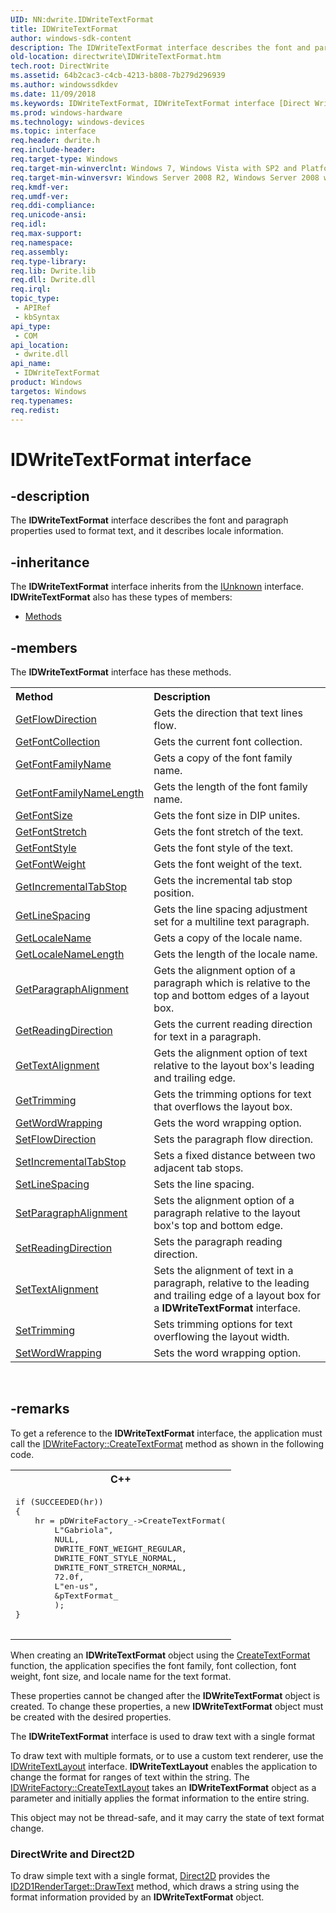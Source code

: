 ```yaml
---
UID: NN:dwrite.IDWriteTextFormat
title: IDWriteTextFormat
author: windows-sdk-content
description: The IDWriteTextFormat interface describes the font and paragraph properties used to format text, and it describes locale information.
old-location: directwrite\IDWriteTextFormat.htm
tech.root: DirectWrite
ms.assetid: 64b2cac3-c4cb-4213-b808-7b279d296939
ms.author: windowssdkdev
ms.date: 11/09/2018
ms.keywords: IDWriteTextFormat, IDWriteTextFormat interface [Direct Write], IDWriteTextFormat interface [Direct Write],described, directwrite.IDWriteTextFormat, dwrite/IDWriteTextFormat
ms.prod: windows-hardware
ms.technology: windows-devices
ms.topic: interface
req.header: dwrite.h
req.include-header: 
req.target-type: Windows
req.target-min-winverclnt: Windows 7, Windows Vista with SP2 and Platform Update for Windows Vista [desktop apps \| UWP apps]
req.target-min-winversvr: Windows Server 2008 R2, Windows Server 2008 with SP2 and Platform Update for Windows Server 2008 [desktop apps \| UWP apps]
req.kmdf-ver: 
req.umdf-ver: 
req.ddi-compliance: 
req.unicode-ansi: 
req.idl: 
req.max-support: 
req.namespace: 
req.assembly: 
req.type-library: 
req.lib: Dwrite.lib
req.dll: Dwrite.dll
req.irql: 
topic_type:
 - APIRef
 - kbSyntax
api_type:
 - COM
api_location:
 - dwrite.dll
api_name:
 - IDWriteTextFormat
product: Windows
targetos: Windows
req.typenames: 
req.redist: 
---
```


# IDWriteTextFormat interface


## -description


The <b>IDWriteTextFormat</b> interface describes the font and paragraph properties used to format text, and it describes locale information.
        


## -inheritance

The <b xmlns:loc="http://microsoft.com/wdcml/l10n">IDWriteTextFormat</b> interface inherits from the <a href="https://msdn.microsoft.com/33f1d79a-33fc-4ce5-a372-e08bda378332">IUnknown</a> interface. <b>IDWriteTextFormat</b> also has these types of members:
<ul>
<li><a href="https://docs.microsoft.com/">Methods</a></li>
</ul>

## -members

The <b>IDWriteTextFormat</b> interface has these methods.
<table class="members" id="memberListMethods">
<tr>
<th align="left" width="37%">Method</th>
<th align="left" width="63%">Description</th>
</tr>
<tr data="declared;">
<td align="left" width="37%">
<a href="https://msdn.microsoft.com/993eb17b-a03a-44f7-b273-a0746db3ed70">GetFlowDirection</a>
</td>
<td align="left" width="63%">
 Gets the direction that text lines flow.

</td>
</tr>
<tr data="declared;">
<td align="left" width="37%">
<a href="https://msdn.microsoft.com/a94cfca5-3a03-4912-9a33-df705a2265cf">GetFontCollection</a>
</td>
<td align="left" width="63%">
 Gets the current font collection.

</td>
</tr>
<tr data="declared;">
<td align="left" width="37%">
<a href="https://msdn.microsoft.com/44d294bf-ec0f-4c75-b10a-2f3e4883b58a">GetFontFamilyName</a>
</td>
<td align="left" width="63%">
 Gets a copy of the font family name.

</td>
</tr>
<tr data="declared;">
<td align="left" width="37%">
<a href="https://msdn.microsoft.com/4bf57fc7-ba5e-44dd-8dd1-47e759842a57">GetFontFamilyNameLength</a>
</td>
<td align="left" width="63%">
 Gets the length of the font family name.

</td>
</tr>
<tr data="declared;">
<td align="left" width="37%">
<a href="https://msdn.microsoft.com/4676d35c-62c2-478c-9ccd-68ed53cba71c">GetFontSize</a>
</td>
<td align="left" width="63%">
 Gets the font  size in DIP unites.

</td>
</tr>
<tr data="declared;">
<td align="left" width="37%">
<a href="https://msdn.microsoft.com/57ff471d-5daa-4657-8bfa-1fd6e173411f">GetFontStretch</a>
</td>
<td align="left" width="63%">
 Gets the font stretch of the text.

</td>
</tr>
<tr data="declared;">
<td align="left" width="37%">
<a href="https://msdn.microsoft.com/53a52196-6640-46b1-afdf-ee5ba9e1ef11">GetFontStyle</a>
</td>
<td align="left" width="63%">
 Gets the font style of the text.

</td>
</tr>
<tr data="declared;">
<td align="left" width="37%">
<a href="https://msdn.microsoft.com/4e8a504e-3afa-4b12-92f8-e2fd7d535bb5">GetFontWeight</a>
</td>
<td align="left" width="63%">
 Gets the font weight of the text.

</td>
</tr>
<tr data="declared;">
<td align="left" width="37%">
<a href="https://msdn.microsoft.com/080c9fe3-3323-4e30-8dbc-fe44e874cf6d">GetIncrementalTabStop</a>
</td>
<td align="left" width="63%">
 Gets the  incremental tab stop position.

</td>
</tr>
<tr data="declared;">
<td align="left" width="37%">
<a href="https://msdn.microsoft.com/d9563d4d-0b7d-4921-b251-6ef1e24105f1">GetLineSpacing</a>
</td>
<td align="left" width="63%">
 Gets the line spacing adjustment set for a multiline text paragraph.

</td>
</tr>
<tr data="declared;">
<td align="left" width="37%">
<a href="https://msdn.microsoft.com/89b35622-0898-4fc5-9871-b75244e4dba6">GetLocaleName</a>
</td>
<td align="left" width="63%">
 Gets a copy of the locale name.

</td>
</tr>
<tr data="declared;">
<td align="left" width="37%">
<a href="https://msdn.microsoft.com/197926ad-ff96-48b3-872b-22a683725ef8">GetLocaleNameLength</a>
</td>
<td align="left" width="63%">
 Gets the length of the locale name.

</td>
</tr>
<tr data="declared;">
<td align="left" width="37%">
<a href="https://msdn.microsoft.com/c05e1b59-0263-45a7-872c-b44b04858a5a">GetParagraphAlignment</a>
</td>
<td align="left" width="63%">
 Gets the alignment option of a paragraph which is  relative to the top and bottom edges of a layout box.

</td>
</tr>
<tr data="declared;">
<td align="left" width="37%">
<a href="https://msdn.microsoft.com/b89cfbab-5063-4c1b-92a8-d8ba067f7148">GetReadingDirection</a>
</td>
<td align="left" width="63%">
 Gets the  current reading direction for text in a paragraph.

</td>
</tr>
<tr data="declared;">
<td align="left" width="37%">
<a href="https://msdn.microsoft.com/0b6d58d8-2ddb-4e60-95ac-27a1aeec7602">GetTextAlignment</a>
</td>
<td align="left" width="63%">
 Gets the alignment option of text relative to the layout box's leading and trailing edge.

</td>
</tr>
<tr data="declared;">
<td align="left" width="37%">
<a href="https://msdn.microsoft.com/6147d0a4-8f50-40c6-864e-734cfef57089">GetTrimming</a>
</td>
<td align="left" width="63%">
 Gets the trimming options for text that overflows the layout box.

</td>
</tr>
<tr data="declared;">
<td align="left" width="37%">
<a href="https://msdn.microsoft.com/b3ce0513-da7e-4645-b677-52dcd2a060d4">GetWordWrapping</a>
</td>
<td align="left" width="63%">
 Gets the word wrapping option.

</td>
</tr>
<tr data="declared;">
<td align="left" width="37%">
<a href="https://msdn.microsoft.com/0eb1648c-b565-46e8-b6db-1fcc6a66b1bd">SetFlowDirection</a>
</td>
<td align="left" width="63%">
 Sets the  paragraph flow direction.

</td>
</tr>
<tr data="declared;">
<td align="left" width="37%">
<a href="https://msdn.microsoft.com/dec68000-2172-4367-a22e-fbc3b3e84851">SetIncrementalTabStop</a>
</td>
<td align="left" width="63%">
 Sets a fixed distance between two adjacent tab stops.

</td>
</tr>
<tr data="declared;">
<td align="left" width="37%">
<a href="https://msdn.microsoft.com/3629779a-5e50-43ea-b161-dd17598b5b43">SetLineSpacing</a>
</td>
<td align="left" width="63%">
 Sets the  line spacing.

</td>
</tr>
<tr data="declared;">
<td align="left" width="37%">
<a href="https://msdn.microsoft.com/a6eb8aea-3945-471d-a34a-c2f3221dfeaf">SetParagraphAlignment</a>
</td>
<td align="left" width="63%">
 Sets the alignment option of a paragraph relative to the layout box's top and bottom edge.

</td>
</tr>
<tr data="declared;">
<td align="left" width="37%">
<a href="https://msdn.microsoft.com/fb26241c-e97e-43d3-9f0a-0a9f932d8483">SetReadingDirection</a>
</td>
<td align="left" width="63%">
Sets the paragraph reading direction.

</td>
</tr>
<tr data="declared;">
<td align="left" width="37%">
<a href="https://msdn.microsoft.com/2e7554e3-4e0c-45b1-a874-a3054b0e91dc">SetTextAlignment</a>
</td>
<td align="left" width="63%">
Sets the alignment of text in a paragraph, relative to the leading and trailing edge of a layout box for a <b>IDWriteTextFormat</b> interface.

</td>
</tr>
<tr data="declared;">
<td align="left" width="37%">
<a href="https://msdn.microsoft.com/737eab93-2761-4a59-81e8-ef827be30325">SetTrimming</a>
</td>
<td align="left" width="63%">
 Sets trimming options for text overflowing the layout width.

</td>
</tr>
<tr data="declared;">
<td align="left" width="37%">
<a href="https://msdn.microsoft.com/04c9fc62-d5a3-470b-bcae-4c6570eebdaa">SetWordWrapping</a>
</td>
<td align="left" width="63%">
 Sets the word wrapping option.

</td>
</tr>
</table> 


## -remarks



To get a reference to the <b>IDWriteTextFormat</b> interface, the application must call the <a href="https://msdn.microsoft.com/d6e7caba-5cba-4b6e-b146-10aa6d21cac1">IDWriteFactory::CreateTextFormat</a> method as shown in the following code.

<div class="code"><span codelanguage="ManagedCPlusPlus"><table>
<tr>
<th>C++</th>
</tr>
<tr>
<td>
<pre>
if (SUCCEEDED(hr))
{
    hr = pDWriteFactory_-&gt;CreateTextFormat(
        L"Gabriola",
        NULL,
        DWRITE_FONT_WEIGHT_REGULAR,
        DWRITE_FONT_STYLE_NORMAL,
        DWRITE_FONT_STRETCH_NORMAL,
        72.0f,
        L"en-us",
        &amp;pTextFormat_
        );
}

</pre>
</td>
</tr>
</table></span></div>
When creating an <b>IDWriteTextFormat</b> object using the <a href="https://msdn.microsoft.com/d6e7caba-5cba-4b6e-b146-10aa6d21cac1">CreateTextFormat</a> function, the application specifies the  font family, font collection, font weight, font size, and locale name for the text format.

These properties cannot be changed after the <b>IDWriteTextFormat</b> object is created.  To change these properties, a new <b>IDWriteTextFormat</b> object must be created with the desired properties.

The <b>IDWriteTextFormat</b> interface is used to draw text with a single format

To draw text with multiple formats, or to use a custom text renderer, use the <a href="https://msdn.microsoft.com/0d687337-8623-4014-967c-f533072e31cc">IDWriteTextLayout</a> interface.  <b>IDWriteTextLayout</b> enables the application to change the format for ranges of text within the string.  The <a href="https://msdn.microsoft.com/f76f85df-112f-4bc3-b922-a0d7940d2954">IDWriteFactory::CreateTextLayout</a> takes an <b>IDWriteTextFormat</b> object as a parameter and initially applies the format information to the entire string.
      

This object may not be thread-safe, and it may carry the state of text format change.
      

<h3><a id="DirectWrite_and_Direct2D"></a><a id="directwrite_and_direct2d"></a><a id="DIRECTWRITE_AND_DIRECT2D"></a>DirectWrite and Direct2D</h3>
To draw simple text with a single format, <a href="https://msdn.microsoft.com/03b3b91c-9751-4f8d-af24-85067f06930b">Direct2D</a> provides the  <a href="https://msdn.microsoft.com/226de985-0d7a-4891-83a0-b1f022ff8bd3">ID2D1RenderTarget::DrawText</a> method, which draws a string using the format information provided by an <b>IDWriteTextFormat</b> object.



